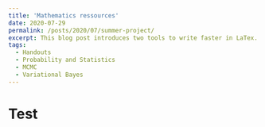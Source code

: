 ```yaml
---
title: 'Mathematics ressources'
date: 2020-07-29
permalink: /posts/2020/07/summer-project/
excerpt: This blog post introduces two tools to write faster in LaTex. <br/><img src='/images/math.png' style="width:256px;height:256px;">
tags:
  - Handouts
  - Probability and Statistics
  - MCMC
  - Variational Bayes 
---
```


Test
======
